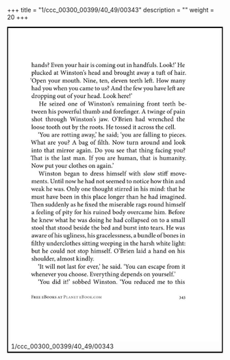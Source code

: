 +++
title = "1/ccc_00300_00399/40_49/00343"
description = ""
weight = 20
+++

<table style="border:2px solid black;max-width:800px;max-height:800px;" 
><tr><td>
<img class="center-fit-jpg"
src="/jpg_/out_jpg_1984__343.jpg">
1/ccc_00300_00399/40_49/00343
</img></td></tr></table>
